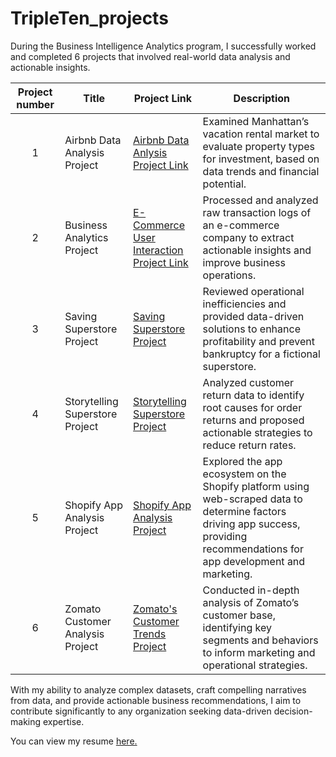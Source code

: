 # TripleTen_projects
During the Business Intelligence Analytics program, I successfully worked and completed 6 projects that involved real-world data analysis and actionable insights.

| Project number | Title | Project Link | Description | 
| :-----------: | ----------- |----------- |----------- |
| 1 |Airbnb Data Analysis Project |[Airbnb Data Anlysis Project Link](https://docs.google.com/spreadsheets/d/1IirTIK3Byh-ecQVcH5Oxc8gOhtsRo7A4B_Cm5dac9ts/edit?usp=sharing) |Examined Manhattan’s vacation rental market to evaluate property types for investment, based on data trends and financial potential.|
| 2 | Business Analytics Project |[E-Commerce User Interaction Project Link](https://docs.google.com/spreadsheets/d/11fP-KWEy8zPMrk04JtDVZGyQuSYcZ-Zh_8e1-YbSO2M/edit?usp=sharing)| Processed and analyzed raw transaction logs of an e-commerce company to extract actionable insights and improve business operations. |
| 3 | Saving Superstore Project |[Saving Superstore Project](https://public.tableau.com/views/CharuGuptasTripleTenSprint4TableauProject/SubcategoryRegion?:language=en-US&:sid=&:redirect=auth&:display_count=n&:origin=viz_share_link)| Reviewed operational inefficiencies and provided data-driven solutions to enhance profitability and prevent bankruptcy for a fictional superstore. |
| 4 | Storytelling Superstore Project |[Storytelling Superstore Project](https://public.tableau.com/shared/DC747P7PH?:display_count=n&:origin=viz_share_link)|Analyzed customer return data to identify root causes for order returns and proposed actionable strategies to reduce return rates. |
| 5 | Shopify App Analysis Project |[Shopify App Analysis Project]( )|Explored the app ecosystem on the Shopify platform using web-scraped data to determine factors driving app success, providing recommendations for app development and marketing. |
| 6 | Zomato Customer Analysis Project |[Zomato's Customer Trends Project](https://public.tableau.com/shared/DTS2RM6SQ?:display_count=n&:origin=viz_share_link)|Conducted in-depth analysis of Zomato’s customer base, identifying key segments and behaviors to inform marketing and operational strategies. |





With my ability to analyze complex datasets, craft compelling narratives from data, and provide actionable business recommendations, I aim to contribute significantly to any organization seeking data-driven decision-making expertise.</p><p align='left'> You can view my resume <a href='https://docs.google.com/document/d/1R1fwmORRjUdgGmcubdN8uXMAwGU0ZteH/edit?usp=drive_link&ouid=101366640990861334016&rtpof=true&sd=true ' target=_blank><u>here</u>.</a></p>

